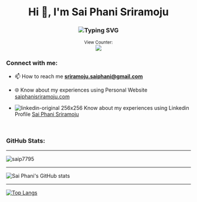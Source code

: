 <h1 align="center">Hi 👋, I'm Sai Phani Sriramoju</h1>
<h3 align="center"><img src="https://readme-typing-svg.herokuapp.com?font=Fira+Code&size=22&pause=2000&color=58A6FF&width=520&lines=Full+Stack+Developer+Based+in+Toronto++%F0%9F%92%BB" alt="Typing SVG" />
</h3>
<p align="center">
<small>View Counter:</small><br>
<img src="https://profile-counter.glitch.me/veerbia/count.svg" /> 
</p>
<h3 align="left">Connect with me:</h3>

- 📫 How to reach me **sriramoju.saiphani@gmail.com**

- 🌐 Know about my experiences using Personal Website [saiphanisriramoju.com](https://www.saipraveensriramoju.com)

- ![linkedin-original 256x256](https://user-images.githubusercontent.com/22838367/210111074-70695d55-c4c9-4ef4-8d33-6a3b2e2b11cb.png) Know about my experiences using Linkedin Profile [Sai Phani Sriramoju](https://www.linkedin.com/in/sai-phani-sriramoju-2010a11a6/)

<br> 
<h3 align="left">GitHub Stats:</h3>

---
<p><img align="center" src="https://github-readme-streak-stats.herokuapp.com/?user=saip7795&" alt="saip7795" /></p>

---
![Sai Phani's GitHub stats](https://github-readme-stats.vercel.app/api?username=saipha06&count_private=true&show_icons=true&theme=synthwave)

---
[![Top Langs](https://github-readme-stats.vercel.app/api/top-langs/?username=saipha06&layout=compact)](https://github.com/saipha06/github-readme-stats)

